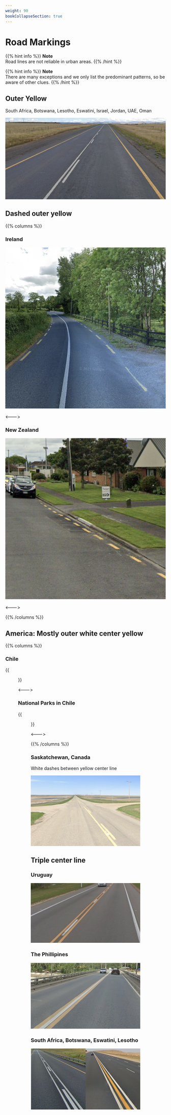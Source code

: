 ```yaml
---
weight: 90
bookCollapseSection: true
---
```


# Road Markings

{{% hint info %}}
**Note**  
Road lines are not reliable in urban areas.
{{% /hint %}}

{{% hint info %}}
**Note**  
There are many exceptions and we only list the predominant patterns, so be aware of other clues.
{{% /hint %}}

## Outer Yellow

South Africa, Botswana, Lesotho, Eswatini, Israel, Jordan, UAE, Oman

<img src="line-za.png" class="img-lg" />

## Dashed outer yellow

{{% columns %}}

### Ireland

<img src="line-ie.png" class="img-md">

<--->

### New Zealand

<img src="line-nz.png" class="img-md">

<--->

{{% /columns %}}

## America: Mostly outer white center yellow

{{% columns %}}

### Chile

{{<figure src="line-white-cl.png" caption="all white" class="img-md" >}}

<--->

### National Parks in Chile

{{<figure src="line-yellow-cl.png" caption="all yellow" class="img-md" >}}

<--->

{{% /columns %}}

### Saskatchewan, Canada

White dashes between yellow center line

<img src="line-sask.png" class="img-lg" />

## Triple center line

### Uruguay

<img src="line-uy.png" class="img-lg" />

### The Phillipines

<img src="line-ph.png" class="img-lg" />

### South Africa, Botswana, Eswatini, Lesotho

<img src="line-triple-za.png" class="img-lg" />
